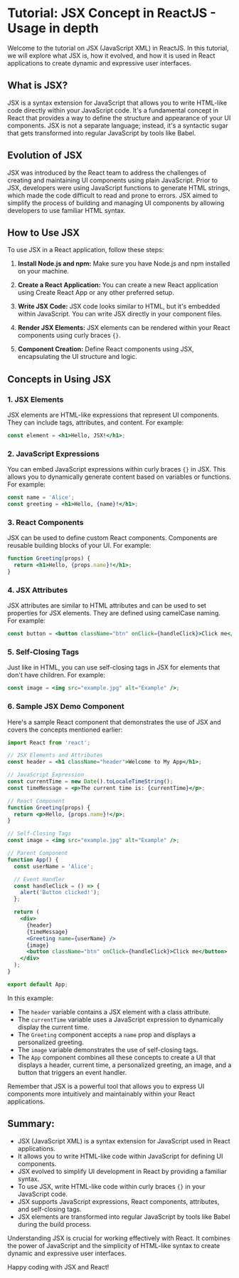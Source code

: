 # Tutorial: JSX Concept in ReactJS - Usage in depth

Welcome to the tutorial on JSX (JavaScript XML) in ReactJS. In this tutorial, we will explore what JSX is, how it evolved, and how it is used in React applications to create dynamic and expressive user interfaces.

## What is JSX?

JSX is a syntax extension for JavaScript that allows you to write HTML-like code directly within your JavaScript code. It's a fundamental concept in React that provides a way to define the structure and appearance of your UI components. JSX is not a separate language; instead, it's a syntactic sugar that gets transformed into regular JavaScript by tools like Babel.

## Evolution of JSX

JSX was introduced by the React team to address the challenges of creating and maintaining UI components using plain JavaScript. Prior to JSX, developers were using JavaScript functions to generate HTML strings, which made the code difficult to read and prone to errors. JSX aimed to simplify the process of building and managing UI components by allowing developers to use familiar HTML syntax.

## How to Use JSX

To use JSX in a React application, follow these steps:

1. **Install Node.js and npm:** Make sure you have Node.js and npm installed on your machine.

2. **Create a React Application:** You can create a new React application using Create React App or any other preferred setup.

3. **Write JSX Code:** JSX code looks similar to HTML, but it's embedded within JavaScript. You can write JSX directly in your component files.

4. **Render JSX Elements:** JSX elements can be rendered within your React components using curly braces `{}`.

5. **Component Creation:** Define React components using JSX, encapsulating the UI structure and logic.

## Concepts in Using JSX

### 1. JSX Elements

JSX elements are HTML-like expressions that represent UI components. They can include tags, attributes, and content. For example:
```jsx
const element = <h1>Hello, JSX!</h1>;
```

### 2. JavaScript Expressions

You can embed JavaScript expressions within curly braces `{}` in JSX. This allows you to dynamically generate content based on variables or functions. For example:
```jsx
const name = 'Alice';
const greeting = <h1>Hello, {name}!</h1>;
```

### 3. React Components

JSX can be used to define custom React components. Components are reusable building blocks of your UI. For example:
```jsx
function Greeting(props) {
  return <h1>Hello, {props.name}!</h1>;
}
```

### 4. JSX Attributes

JSX attributes are similar to HTML attributes and can be used to set properties for JSX elements. They are defined using camelCase naming. For example:
```jsx
const button = <button className="btn" onClick={handleClick}>Click me</button>;
```

### 5. Self-Closing Tags

Just like in HTML, you can use self-closing tags in JSX for elements that don't have children. For example:
```jsx
const image = <img src="example.jpg" alt="Example" />;
```

### 6. Sample JSX Demo Component
Here's a sample React component that demonstrates the use of JSX and covers the concepts mentioned earlier:

```jsx
import React from 'react';

// JSX Elements and Attributes
const header = <h1 className="header">Welcome to My App</h1>;

// JavaScript Expression
const currentTime = new Date().toLocaleTimeString();
const timeMessage = <p>The current time is: {currentTime}</p>;

// React Component
function Greeting(props) {
  return <p>Hello, {props.name}!</p>;
}

// Self-Closing Tags
const image = <img src="example.jpg" alt="Example" />;

// Parent Component
function App() {
  const userName = 'Alice';

  // Event Handler
  const handleClick = () => {
    alert('Button clicked!');
  };

  return (
    <div>
      {header}
      {timeMessage}
      <Greeting name={userName} />
      {image}
      <button className="btn" onClick={handleClick}>Click me</button>
    </div>
  );
}

export default App;
```

In this example:

- The `header` variable contains a JSX element with a class attribute.
- The `currentTime` variable uses a JavaScript expression to dynamically display the current time.
- The `Greeting` component accepts a `name` prop and displays a personalized greeting.
- The `image` variable demonstrates the use of self-closing tags.
- The `App` component combines all these concepts to create a UI that displays a header, current time, a personalized greeting, an image, and a button that triggers an event handler.

Remember that JSX is a powerful tool that allows you to express UI components more intuitively and maintainably within your React applications.


## Summary:

- JSX (JavaScript XML) is a syntax extension for JavaScript used in React applications.
- It allows you to write HTML-like code within JavaScript for defining UI components.
- JSX evolved to simplify UI development in React by providing a familiar syntax.
- To use JSX, write HTML-like code within curly braces `{}` in your JavaScript code.
- JSX supports JavaScript expressions, React components, attributes, and self-closing tags.
- JSX elements are transformed into regular JavaScript by tools like Babel during the build process.

Understanding JSX is crucial for working effectively with React. It combines the power of JavaScript and the simplicity of HTML-like syntax to create dynamic and expressive user interfaces.

Happy coding with JSX and React!